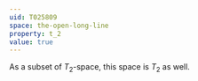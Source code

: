 ```yaml
---
uid: T025809
space: the-open-long-line
property: t_2
value: true
---
```

As a subset of $T_2$-space, this space is $T_2$ as well.

